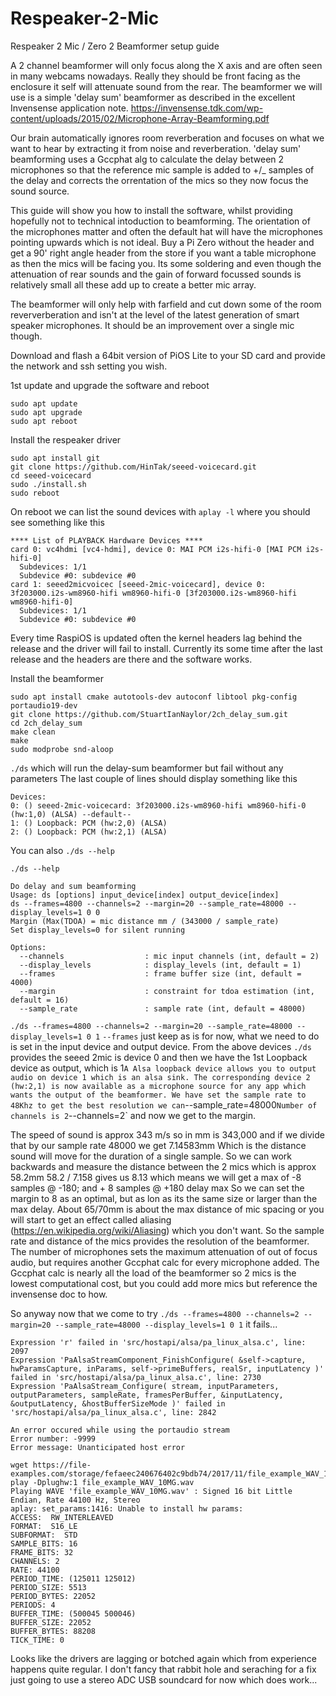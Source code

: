 # Respeaker-2-Mic
Respeaker 2 Mic / Zero 2 Beamformer setup guide

A 2 channel beamformer will only focus along the X axis and are often seen in many webcams nowadays.
Really they should be front facing as the enclosure it self will attenuate sound from the rear.
The beamformer we will use is a simple 'delay sum' beamformer as described in the excellent Invensense application note.
https://invensense.tdk.com/wp-content/uploads/2015/02/Microphone-Array-Beamforming.pdf

Our brain automatically ignores room reverberation and focuses on what we want to hear by extracting it from noise and reverberation.
'delay sum' beamforming uses a Gccphat alg to calculate the delay between 2 microphones so that the reference mic sample
is added to +/_ samples of the delay and corrects the orrentation of the mics so they now focus the sound source.

This guide will show you how to install the software, whilst providing hopefully not to technical intoduction to beamforming.
The orientation of the microphones matter and often the default hat will have the microphones pointing upwards which is not ideal.
Buy a Pi Zero without the header and get a 90' right angle header from the store if you want a table microphone as then the mics will be facing you.
Its some soldering and even though the attenuation of rear sounds and the gain of forward focussed sounds is relatively small all these add up to create a better mic array.

The beamformer will only help with farfield and cut down some of the room reververberation and isn't at the level of the latest generation of smart speaker microphones.
It should be an improvement over a single mic though.

Download and flash a 64bit version of PiOS Lite to your SD card and provide the network and ssh setting you wish.

1st update and upgrade the software and reboot
```
sudo apt update
sudo apt upgrade
sudo apt reboot
```
Install the respeaker driver
```
sudo apt install git
git clone https://github.com/HinTak/seeed-voicecard.git
cd seeed-voicecard
sudo ./install.sh
sudo reboot
```
On reboot we can list the sound devices with `aplay -l` where you should see something like this
```
**** List of PLAYBACK Hardware Devices ****
card 0: vc4hdmi [vc4-hdmi], device 0: MAI PCM i2s-hifi-0 [MAI PCM i2s-hifi-0]
  Subdevices: 1/1
  Subdevice #0: subdevice #0
card 1: seeed2micvoicec [seeed-2mic-voicecard], device 0: 3f203000.i2s-wm8960-hifi wm8960-hifi-0 [3f203000.i2s-wm8960-hifi wm8960-hifi-0]
  Subdevices: 1/1
  Subdevice #0: subdevice #0
```
Every time RaspiOS is updated often the kernel headers lag behind the release and the driver will fail to install.
Currently its some time after the last release and the headers are there and the software works.

Install the beamformer
```
sudo apt install cmake autotools-dev autoconf libtool pkg-config portaudio19-dev
git clone https://github.com/StuartIanNaylor/2ch_delay_sum.git
cd 2ch_delay_sum
make clean
make
sudo modprobe snd-aloop
```
`./ds` which will run the delay-sum beamformer but fail without any parameters
The last couple of lines should display something like this
```
Devices:
0: () seeed-2mic-voicecard: 3f203000.i2s-wm8960-hifi wm8960-hifi-0 (hw:1,0) (ALSA) --default--
1: () Loopback: PCM (hw:2,0) (ALSA)
2: () Loopback: PCM (hw:2,1) (ALSA)
```
You can also `./ds --help`
```
./ds --help

Do delay and sum beamforming
Usage: ds [options] input_device[index] output_device[index]
ds --frames=4800 --channels=2 --margin=20 --sample_rate=48000 --display_levels=1 0 0
Margin (Max(TDOA) = mic distance mm / (343000 / sample_rate)
Set display_levels=0 for silent running

Options:
  --channels                  : mic input channels (int, default = 2)
  --display_levels            : display_levels (int, default = 1)
  --frames                    : frame buffer size (int, default = 4000)
  --margin                    : constraint for tdoa estimation (int, default = 16)
  --sample_rate               : sample rate (int, default = 48000)
```
`./ds --frames=4800 --channels=2 --margin=20 --sample_rate=48000 --display_levels=1 0 1`
`--frames` just keep as is for now, what we need to do is set in the input device and output device.
From the above devices `./ds` provides the seeed 2mic is device 0 and then we have the 1st Loopback device as output, which is 1`
A Alsa loopback device allows you to output audio on device 1 which is an alsa sink.
The corresponding device 2 (hw:2,1) is now available as a microphone source for any app which wants the output of the beamformer.
We have set the sample rate to 48Khz to get the best resolution we can `--sample_rate=48000`
Number of channels is 2 `--channels=2` and now we get to the margin.

The speed of sound is approx 343 m/s so in mm is 343,000 and if we divide that by our sample rate 48000 we get 7.14583mm
Which is the distance sound will move for the duration of a single sample.
So we can work backwards and measure the distance between the 2 mics which is approx 58.2mm
58.2 / 7.158 gives us 8.13 which means we will get a max of -8 samples @ -180; and + 8 samples @ +180 delay max
So we can set the margin to 8 as an optimal, but as lon as its the same size or larger than the max delay.
About 65/70mm is about the max distance of mic spacing or you will start to get an effect called aliasing (https://en.wikipedia.org/wiki/Aliasing) which you don't want.
So the sample rate and distance of the mics provides the resolution of the beamformer.
The number of microphones sets the maximum attenuation of out of focus audio, but requires another Gccphat calc for every microphone added.
The Gccphat calc is nearly all the load of the beamformer so 2 mics is the lowest computational cost, but you could add more mics but reference the invensense doc to how.

So anyway now that we come to try `./ds --frames=4800 --channels=2 --margin=20 --sample_rate=48000 --display_levels=1 0 1` it fails...
```
Expression 'r' failed in 'src/hostapi/alsa/pa_linux_alsa.c', line: 2097
Expression 'PaAlsaStreamComponent_FinishConfigure( &self->capture, hwParamsCapture, inParams, self->primeBuffers, realSr, inputLatency )' failed in 'src/hostapi/alsa/pa_linux_alsa.c', line: 2730
Expression 'PaAlsaStream_Configure( stream, inputParameters, outputParameters, sampleRate, framesPerBuffer, &inputLatency, &outputLatency, &hostBufferSizeMode )' failed in 'src/hostapi/alsa/pa_linux_alsa.c', line: 2842

An error occured while using the portaudio stream
Error number: -9999
Error message: Unanticipated host error
```
```
wget https://file-examples.com/storage/fefaeec240676402c9bdb74/2017/11/file_example_WAV_10MG.wav
play -Dplughw:1 file_example_WAV_10MG.wav
Playing WAVE 'file_example_WAV_10MG.wav' : Signed 16 bit Little Endian, Rate 44100 Hz, Stereo
aplay: set_params:1416: Unable to install hw params:
ACCESS:  RW_INTERLEAVED
FORMAT:  S16_LE
SUBFORMAT:  STD
SAMPLE_BITS: 16
FRAME_BITS: 32
CHANNELS: 2
RATE: 44100
PERIOD_TIME: (125011 125012)
PERIOD_SIZE: 5513
PERIOD_BYTES: 22052
PERIODS: 4
BUFFER_TIME: (500045 500046)
BUFFER_SIZE: 22052
BUFFER_BYTES: 88208
TICK_TIME: 0
```

Looks like the drivers are lagging or botched again which from experience happens quite regular.
I don't fancy that rabbit hole and seraching for a fix just going to use a stereo ADC USB soundcard for now which does work...


  


